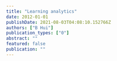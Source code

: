 ```yaml
---
title: "Learning analytics"
date: 2012-01-01
publishDate: 2021-08-03T04:08:10.152766Z
authors: ["B Hui"]
publication_types: ["0"]
abstract: ""
featured: false
publication: ""
---
```


